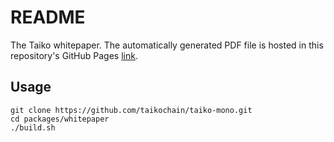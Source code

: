 # README

The Taiko whitepaper. The automatically generated PDF file is hosted in this repository's GitHub Pages [link](https://taikochain.github.io/taiko-mono/taiko-whitepaper.pdf).

## Usage

```
git clone https://github.com/taikochain/taiko-mono.git
cd packages/whitepaper
./build.sh
```